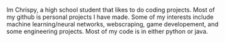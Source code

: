 Im Chrispy, a high school student that likes to do coding projects. Most of my github is personal projects I have made. 
Some of my interests include machine learning/neural networks, webscraping, game developement, and some engineering projects. Most of my code is in either python or java.

<!---
chrispy42/chrispy42 is a ✨ special ✨ repository because its `README.md` (this file) appears on your GitHub profile.
You can click the Preview link to take a look at your changes.
--->
